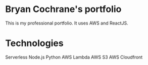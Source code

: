 # Bryan Cochrane's portfolio

This is my professional portfolio. It uses AWS and ReactJS.

# Technologies
Serverless
Node.js
Python
AWS Lambda
AWS S3
AWS Cloudfront

